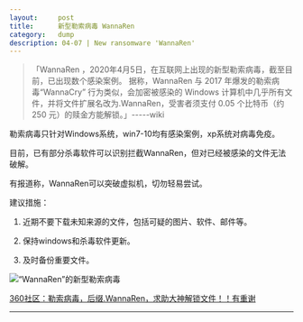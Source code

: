 ```yaml
---
layout:     post
title:      新型勒索病毒 WannaRen
category:   dump
description: 04-07 | New ransomware 'WannaRen'
---
```



>「WannaRen ，2020年4月5日，在互联网上出现的新型勒索病毒，截至目前，已出现数个感染案例。
据称，WannaRen 与 2017 年爆发的勒索病毒“WannaCry” 行为类似，会加密被感染的 Windows 计算机中几乎所有文件，并将文件扩展名改为.WannaRen，受害者须支付 0.05 个比特币（约250 元）的赎金方能解锁。」-----wiki

勒索病毒只针对Windows系统，win7-10均有感染案例，xp系统对病毒免疫。

目前，已有部分杀毒软件可以识别拦截WannaRen，但对已经被感染的文件无法破解。

有报道称，WannaRen可以突破虚拟机，切勿轻易尝试。

建议措施：

1. 近期不要下载未知来源的文件，包括可疑的图片、软件、邮件等。

2. 保持windows和杀毒软件更新。

3. 及时备份重要文件。



![“WannaRen”的新型勒索病毒](https://i.loli.net/2020/04/09/JwG7xfOaLu1BX4v.jpg)

[360社区：勒索病毒，后缀.WannaRen，求助大神解锁文件！！有重谢](http://shequ.mall.360.com/forum.php?mod=viewthread&tid=15861844)

-------------
